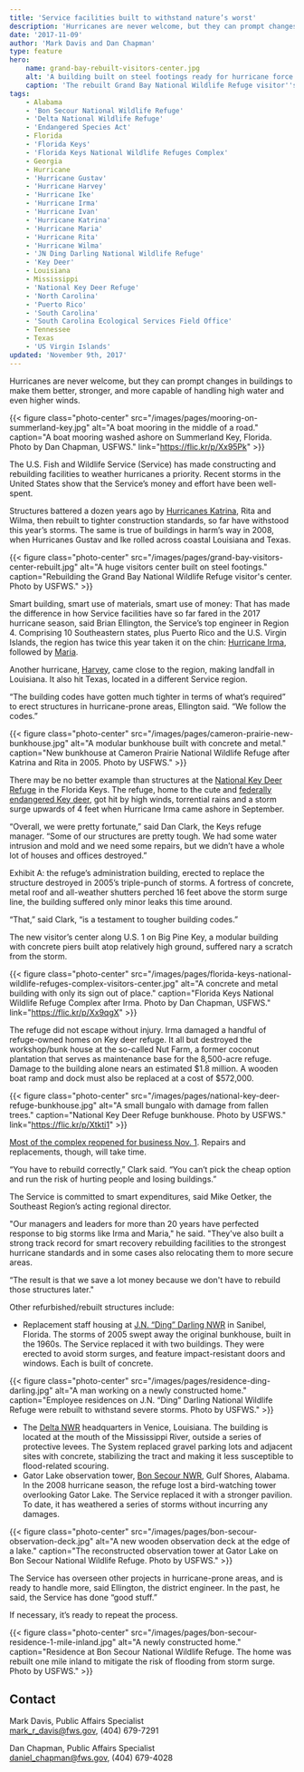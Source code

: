 ```yaml
---
title: 'Service facilities built to withstand nature’s worst'
description: 'Hurricanes are never welcome, but they can prompt changes in buildings to make them better, stronger, and more capable of handling high water and even higher winds.'
date: '2017-11-09'
author: 'Mark Davis and Dan Chapman'
type: feature
hero:
    name: grand-bay-rebuilt-visitors-center.jpg
    alt: 'A building built on steel footings ready for hurricane force winds.'
    caption: 'The rebuilt Grand Bay National Wildlife Refuge visitor''s center built to withstand future storms.'
tags:
    - Alabama
    - 'Bon Secour National Wildlife Refuge'
    - 'Delta National Wildlife Refuge'
    - 'Endangered Species Act'
    - Florida
    - 'Florida Keys'
    - 'Florida Keys National Wildlife Refuges Complex'
    - Georgia
    - Hurricane
    - 'Hurricane Gustav'
    - 'Hurricane Harvey'
    - 'Hurricane Ike'
    - 'Hurricane Irma'
    - 'Hurricane Ivan'
    - 'Hurricane Katrina'
    - 'Hurricane Maria'
    - 'Hurricane Rita'
    - 'Hurricane Wilma'
    - 'JN Ding Darling National Wildlife Refuge'
    - 'Key Deer'
    - Louisiana
    - Mississippi
    - 'National Key Deer Refuge'
    - 'North Carolina'
    - 'Puerto Rico'
    - 'South Carolina'
    - 'South Carolina Ecological Services Field Office'
    - Tennessee
    - Texas
    - 'US Virgin Islands'
updated: 'November 9th, 2017'
---
```


Hurricanes are never welcome, but they can prompt changes in buildings to make them better, stronger, and more capable of handling high water and even higher winds.

{{< figure class="photo-center" src="/images/pages/mooring-on-summerland-key.jpg" alt="A boat mooring in the middle of a road." caption="A boat mooring washed ashore on Summerland Key, Florida. Photo by Dan Chapman, USFWS." link="https://flic.kr/p/Xx95Pk" >}}

The U.S. Fish and Wildlife Service (Service) has made constructing and rebuilding facilities to weather hurricanes a priority. Recent storms in the United States show that the Service’s money and effort have been well-spent.

Structures battered a dozen years ago by [Hurricanes Katrina](https://www.fws.gov/hurricane/katrina), Rita and Wilma, then rebuilt to tighter construction standards, so far have withstood this year’s storms. The same is true of buildings in harm’s way in 2008, when Hurricanes Gustav and Ike rolled across coastal Louisiana and Texas.

{{< figure class="photo-center" src="/images/pages/grand-bay-visitors-center-rebuilt.jpg" alt="A huge visitors center built on steel footings." caption="Rebuilding the Grand Bay National Wildlife Refuge visitor's center. Photo by USFWS." >}}

Smart building, smart use of materials, smart use of money: That has made the difference in how Service facilities have so far fared in the 2017 hurricane season, said Brian Ellington, the Service’s top engineer in Region 4. Comprising 10 Southeastern states, plus Puerto Rico and the U.S. Virgin Islands, the region has twice this year taken it on the chin: [Hurricane Irma](https://www.fws.gov/hurricane/irma), followed by [Maria](https://www.fws.gov/hurricane/maria).

Another hurricane, [Harvey](https://www.fws.gov/hurricane/harvey), came close to the region, making landfall in Louisiana. It also hit Texas, located in a different Service region.

“The building codes have gotten much tighter in terms of what’s required” to erect structures in hurricane-prone areas, Ellington said. “We follow the codes.”

{{< figure class="photo-center" src="/images/pages/cameron-prairie-new-bunkhouse.jpg" alt="A modular bunkhouse built with concrete and metal." caption="New bunkhouse at Cameron Prairie National Wildlife Refuge after Katrina and Rita in 2005. Photo by USFWS." >}}

There may be no better example than structures at the [National Key Deer Refuge](https://www.fws.gov/refuge/National_Key_Deer_Refuge/) in the Florida Keys. The refuge, home to the cute and [federally endangered Key deer](https://www.fws.gov/refuge/National_Key_Deer_Refuge/wildlife_and_habitat/key_deer.html), got hit by high winds, torrential rains and a storm surge upwards of 4 feet when Hurricane Irma came ashore in September.

“Overall, we were pretty fortunate,” said Dan Clark, the Keys refuge manager. “Some of our structures are pretty tough. We had some water intrusion and mold and we need some repairs, but we didn’t have a whole lot of houses and offices destroyed.”

Exhibit A: the refuge’s administration building, erected to replace the structure destroyed in 2005’s triple-punch of storms. A fortress of concrete, metal roof and all-weather shutters perched 16 feet above the storm surge line, the building suffered only minor leaks this time around.

“That,” said Clark, “is a testament to tougher building codes.”

The new visitor’s center along U.S. 1 on Big Pine Key, a modular building with concrete piers built atop relatively high ground, suffered nary a scratch from the storm.

{{< figure class="photo-center" src="/images/pages/florida-keys-national-wildlife-refuges-complex-visitors-center.jpg" alt="A concrete and metal building with only its sign out of place." caption="Florida Keys National Wildlife Refuge Complex after Irma. Photo by Dan Chapman, USFWS." link="https://flic.kr/p/Xx9qgX" >}}

The refuge did not escape without injury. Irma damaged a handful of refuge-owned homes on Key deer refuge. It all but destroyed the workshop/bunk house at the so-called Nut Farm, a former coconut plantation that serves as maintenance base for the 8,500-acre refuge. Damage to the building alone nears an estimated $1.8 million. A wooden boat ramp and dock must also be replaced at a cost of $572,000.

{{< figure class="photo-center" src="/images/pages/national-key-deer-refuge-bunkhouse.jpg" alt="A small bungalo with damage from fallen trees." caption="National Key Deer Refuge bunkhouse. Photo by USFWS." link="https://flic.kr/p/Xtkti1" >}}

[Most of the complex reopened for business Nov. 1](/news/2017/10/florida-keys-national-wildlife-refuges-complex-phased-reopening/).  Repairs and replacements, though, will take time.

“You have to rebuild correctly,” Clark said. “You can’t pick the cheap option and run the risk of hurting people and losing buildings.”

The Service is committed to smart expenditures, said Mike Oetker, the Southeast Region’s acting regional director.

"Our managers and leaders for more than 20 years have perfected response to big storms like Irma and Maria," he said. "They've also built a strong track record for smart recovery rebuilding facilities to the strongest hurricane standards and in some cases also relocating them to more secure areas.  

“The result is that we save a lot money because we don't have to rebuild those structures later."

Other refurbished/rebuilt structures include:

  - Replacement staff housing at [J.N. “Ding” Darling NWR](https://www.fws.gov/refuge/jn_ding_darling/) in Sanibel, Florida. The storms of 2005 swept away the original bunkhouse, built in the 1960s. The Service replaced it with two buildings. They were erected to avoid storm surges, and feature impact-resistant doors and windows. Each is built of concrete.

{{< figure class="photo-center" src="/images/pages/residence-ding-darling.jpg" alt="A man working on a newly constructed home." caption="Employee residences on J.N. “Ding” Darling National Wildlife Refuge were rebuilt to withstand severe storms. Photo by USFWS." >}}

  - The [Delta NWR](https://www.fws.gov/refuge/delta/) headquarters in Venice, Louisiana. The building is located at the mouth of the Mississippi River, outside a series of protective levees. The System replaced gravel parking lots and adjacent sites with concrete, stabilizing the tract and making it less susceptible to flood-related scouring.
  - Gator Lake observation tower, [Bon Secour NWR](https://www.fws.gov/refuge/bon_secour/), Gulf Shores, Alabama. In the 2008 hurricane season, the refuge lost a bird-watching tower overlooking Gator Lake. The Service replaced it with a stronger pavilion. To date, it has weathered a series of storms without incurring any damages.

{{< figure class="photo-center" src="/images/pages/bon-secour-observation-deck.jpg" alt="A new wooden observation deck at the edge of a lake." caption="The reconstructed observation tower at Gator Lake on Bon Secour National Wildlife Refuge. Photo by USFWS." >}}

The Service has overseen other projects in hurricane-prone areas, and is ready to handle more, said Ellington, the district engineer. In the past, he said, the Service has done “good stuff.”

If necessary, it’s ready to repeat the process.

{{< figure class="photo-center" src="/images/pages/bon-secour-residence-1-mile-inland.jpg" alt="A newly constructed home." caption="Residence at Bon Secour National Wildlife Refuge. The home was rebuilt one mile inland to mitigate the risk of flooding from storm surge. Photo by USFWS." >}}

## Contact

Mark Davis, Public Affairs Specialist  
[mark_r_davis@fws.gov](mailto:mark_r_davis@fws.gov), (404) 679-7291

Dan Chapman, Public Affairs Specialist  
[daniel_chapman@fws.gov](mailto:daniel_chapman@fws.gov), (404) 679-4028
